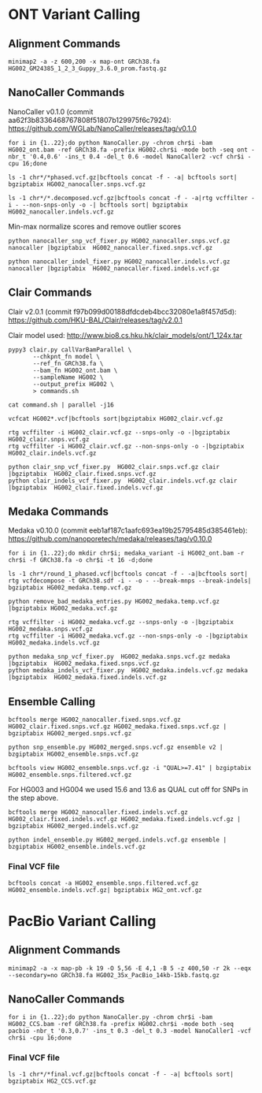 # ONT Variant Calling

## Alignment Commands

`minimap2 -a -z 600,200 -x map-ont GRCh38.fa HG002_GM24385_1_2_3_Guppy_3.6.0_prom.fastq.gz`

## NanoCaller Commands

NanoCaller v0.1.0 (commit aa62f3b8336468767808f51807b129975f6c7924): https://github.com/WGLab/NanoCaller/releases/tag/v0.1.0

```
for i in {1..22};do python NanoCaller.py -chrom chr$i -bam HG002_ont.bam -ref GRCh38.fa -prefix HG002.chr$i -mode both -seq ont -nbr_t '0.4,0.6' -ins_t 0.4 -del_t 0.6 -model NanoCaller2 -vcf chr$i -cpu 16;done

ls -1 chr*/*phased.vcf.gz|bcftools concat -f - -a| bcftools sort| bgziptabix HG002_nanocaller.snps.vcf.gz

ls -1 chr*/*.decomposed.vcf.gz|bcftools concat -f - -a|rtg vcffilter -i - --non-snps-only -o -| bcftools sort| bgziptabix HG002_nanocaller.indels.vcf.gz
```


Min-max normalize scores and remove outlier scores

```
python nanocaller_snp_vcf_fixer.py HG002_nanocaller.snps.vcf.gz nanocaller |bgziptabix  HG002_nanocaller.fixed.snps.vcf.gz

python nanocaller_indel_fixer.py HG002_nanocaller.indels.vcf.gz nanocaller |bgziptabix  HG002_nanocaller.fixed.indels.vcf.gz
```


## Clair Commands

Clair v2.0.1 (commit f97b099d00188dfdcdeb4bcc32080e1a8f457d5d): https://github.com/HKU-BAL/Clair/releases/tag/v2.0.1

Clair model used: http://www.bio8.cs.hku.hk/clair_models/ont/1_124x.tar

```
pypy3 clair.py callVarBamParallel \
       --chkpnt_fn model \
       --ref_fn GRCh38.fa \
       --bam_fn HG002_ont.bam \
       --sampleName HG002 \
       --output_prefix HG002 \
       > commands.sh
       
cat command.sh | parallel -j16

vcfcat HG002*.vcf|bcftools sort|bgziptabix HG002_clair.vcf.gz

rtg vcffilter -i HG002_clair.vcf.gz --snps-only -o -|bgziptabix HG002_clair.snps.vcf.gz
rtg vcffilter -i HG002_clair.vcf.gz --non-snps-only -o -|bgziptabix HG002_clair.indels.vcf.gz

python clair_snp_vcf_fixer.py  HG002_clair.snps.vcf.gz clair |bgziptabix  HG002_clair.fixed.snps.vcf.gz
python clair_indels_vcf_fixer.py  HG002_clair.indels.vcf.gz clair |bgziptabix  HG002_clair.fixed.indels.vcf.gz
```

## Medaka Commands

Medaka v0.10.0 (commit eeb1af187c1aafc693ea19b25795485d385461eb): https://github.com/nanoporetech/medaka/releases/tag/v0.10.0

```
for i in {1..22};do mkdir chr$i; medaka_variant -i HG002_ont.bam -r chr$i -f GRCh38.fa -o chr$i -t 16 -d;done

ls -1 chr*/round_1_phased.vcf|bcftools concat -f - -a|bcftools sort| rtg vcfdecompose -t GRCh38.sdf -i - -o - --break-mnps --break-indels| bgziptabix HG002_medaka.temp.vcf.gz

python remove_bad_medaka_entries.py HG002_medaka.temp.vcf.gz |bgziptabix HG002_medaka.vcf.gz

rtg vcffilter -i HG002_medaka.vcf.gz --snps-only -o -|bgziptabix HG002_medaka.snps.vcf.gz
rtg vcffilter -i HG002_medaka.vcf.gz --non-snps-only -o -|bgziptabix HG002_medaka.indels.vcf.gz

python medaka_snp_vcf_fixer.py  HG002_medaka.snps.vcf.gz medaka |bgziptabix  HG002_medaka.fixed.snps.vcf.gz
python medaka_indels_vcf_fixer.py  HG002_medaka.indels.vcf.gz medaka |bgziptabix  HG002_medaka.fixed.indels.vcf.gz
```

## Ensemble Calling

```
bcftools merge HG002_nanocaller.fixed.snps.vcf.gz HG002_clair.fixed.snps.vcf.gz HG002_medaka.fixed.snps.vcf.gz | bgziptabix HG002_merged.snps.vcf.gz

python snp_ensemble.py HG002_merged.snps.vcf.gz ensemble v2 | bzgiptabix HG002_ensemble.snps.vcf.gz

bcftools view HG002_ensemble.snps.vcf.gz -i "QUAL>=7.41" | bzgiptabix HG002_ensemble.snps.filtered.vcf.gz 
```

For HG003 and HG004 we used 15.6 and 13.6 as QUAL cut off for SNPs in the step above.

```
bcftools merge HG002_nanocaller.fixed.indels.vcf.gz HG002_clair.fixed.indels.vcf.gz HG002_medaka.fixed.indels.vcf.gz | bgziptabix HG002_merged.indels.vcf.gz

python indel_ensemble.py HG002_merged.indels.vcf.gz ensemble | bzgiptabix HG002_ensemble.indels.vcf.gz
```

### Final VCF file

`bcftools concat -a HG002_ensemble.snps.filtered.vcf.gz HG002_ensemble.indels.vcf.gz| bgziptabix HG2_ont.vcf.gz`


# PacBio Variant Calling


## Alignment Commands

`minimap2 -a -x map-pb -k 19 -O 5,56 -E 4,1 -B 5 -z 400,50 -r 2k --eqx --secondary=no GRCh38.fa HG002_35x_PacBio_14kb-15kb.fastq.gz`


## NanoCaller Commands


`for i in {1..22};do python NanoCaller.py -chrom chr$i -bam HG002_CCS.bam -ref GRCh38.fa -prefix HG002.chr$i -mode both -seq pacbio -nbr_t '0.3,0.7' -ins_t 0.3 -del_t 0.3 -model NanoCaller1 -vcf chr$i -cpu 16;done`

### Final VCF file
`ls -1 chr*/*final.vcf.gz|bcftools concat -f - -a| bcftools sort| bgziptabix HG2_CCS.vcf.gz`








